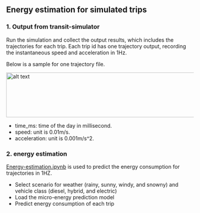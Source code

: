 ## Energy estimation for simulated trips

### 1. Output from transit-simulator 

Run the simulation and collect the output results, which includes the trajectories for each trip. Each trip id has one trajectory output, recording the instantaneous speed and acceleration in 1Hz.

Below is a sample for one trajectory file.

<img src="https://github.com/smarttransit-ai/transit-simulator/blob/master/energy_estimation/traj_sample.png" alt="alt text" width="550" height="120">

* time_ms: time of the day in millisecond.
* speed: unit is 0.01m/s.
* acceleration: unit is 0.001m/s^2.

### 2. energy estimation
[Energy-estimation.ipynb](https://github.com/smarttransit-ai/transit-simulator/blob/master/energy_estimation/Energy-estimation.ipynb) is used to predict the energy consumption for trajectories in 1HZ. 
* Select scenario for weather (rainy, sunny, windy, and snowny) and vehicle class (diesel, hybrid, and electric)
* Load the micro-energy prediction model 
* Predict energy consumption of each trip
